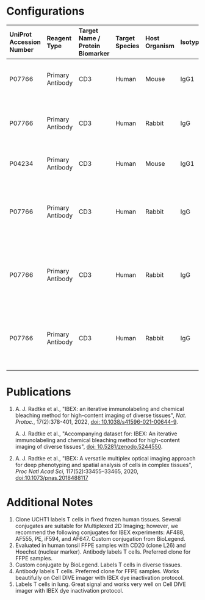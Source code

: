 # Configurations

| UniProt Accession Number   | Reagent Type     | Target Name / Protein Biomarker   | Target Species   | Host Organism   | Isotype   | Clonality   | Vendor    | Catalog Number        | Conjugate   | RRID      | Availability   | Method                 | Tissue Preservation               | Target Tissue   | Tissue State   | Detergent         | Antigen Retrieval Conditions                                                               | Dye Inactivation Conditions   | Recommend   | Agree                                                        | Disagree   | Contributor         | Notes       |
|:---------------------------|:-----------------|:----------------------------------|:-----------------|:----------------|:----------|:------------|:----------|:----------------------|:------------|:----------|:---------------|:-----------------------|:----------------------------------|:----------------|:---------------|:------------------|:-------------------------------------------------------------------------------------------|:------------------------------|:------------|:-------------------------------------------------------------|:-----------|:--------------------|:------------|
| P07766                     | Primary Antibody | CD3                               | Human            | Mouse           | IgG1      | UCHT1       | BioLegend | 300402 (Unconjugated) | AF555       | NA        | Custom         | IBEX2D Manual          | 1:4 Cytofix/Cytoperm Fixed Frozen | Lymph Node      | NA             | 0.3% Triton-X-100 | NA                                                                                         | 1 mg/ml LiBH4 15 minutes      | Yes         | 0000-0003-4379-8967 [[2](#publications), [1](#publications)] | NA         | 0000-0003-4379-8967 | [1](#notes) |
| P07766                     | Primary Antibody | CD3                               | Human            | Rabbit          | IgG       | EP4426      | Abcam     | ab208514              | AF555       | AB_443425 | Stock          | IBEX2D Manual          | FFPE                              | Tonsil          | NA             | 0.3% Triton-X-100 | pH 6 for 40 minutes at 95C (AR6 Akoya Biosciences AR600250ML)                              | 1 mg/ml LiBH4 15 minutes      | Yes         | 0000-0003-4379-8967                                          | NA         | 0000-0003-4379-8967 | [2](#notes) |
| P04234                     | Primary Antibody | CD3                               | Human            | Mouse           | IgG1      | UCHT1       | BioLegend | 300401 (Unconjugated) | AF555       | NA        | Custom         | IBEX2D Manual          | 1:4 Cytofix/Cytoperm Fixed Frozen | Lymph Node      | NA             | 0.3% Triton-X-100 | NA                                                                                         | NA                            | Yes         | 0000-0003-4379-8967                                          | NA         | 0000-0003-4379-8967 | [3](#notes) |
| P07766                     | Primary Antibody | CD3                               | Human            | Rabbit          | IgG       | EP4426      | Abcam     | ab208514              | AF555       | AB_443425 | Stock          | Multiplexed 2D Imaging | FFPE                              | Tonsil          | NA             | 0.3% Triton-X-100 | pH 6 for 30 minutes ER1 (AF9961) and pH 9 for 30 minutes ER2 (AF9640) using the Leica Bond | NA                            | Yes         | 0000-0003-4379-8967                                          | NA         | 0000-0003-4379-8967 | [2](#notes) |
| P07766                     | Primary Antibody | CD3                               | Human            | Rabbit          | IgG       | EP4426      | Abcam     | ab208514              | AF555       | AB_443425 | Stock          | Cell DIVE-IBEX         | FFPE                              | Tonsil          | NA             | 0.3% Triton-X-100 | pH 6 for 30 minutes ER1 (AF9961) and pH 9 for 30 minutes ER2 (AF9640) using the Leica Bond | 1 mg/ml LiBH4 15 minutes      | Yes         | 0000-0003-4379-8967                                          | NA         | 0000-0003-4379-8967 | [4](#notes) |
| P07766                     | Primary Antibody | CD3                               | Human            | Rabbit          | IgG       | EP4426      | Abcam     | ab208514              | AF555       | AB_443425 | Stock          | Cell DIVE-IBEX         | FFPE                              | Lung            | Cancer         | 0.3% Triton-X-100 | pH 6 for 30 minutes ER1 (AF9961) and pH 9 for 30 minutes ER2 (AF9640) using the Leica Bond | 1 mg/ml LiBH4 15 minutes      | Yes         | 0000-0003-4379-8967                                          | NA         | 0000-0003-4379-8967 | [5](#notes) |

# Publications

<a name="publications"></a>
1. A. J. Radtke et al., "IBEX: an iterative immunolabeling and chemical bleaching
 method for high-content imaging of diverse tissues", *Nat. Protoc.*, 17(2):378-401, 2022, [doi: 10.1038/s41596-021-00644-9](https://doi.org/10.1038/s41596-021-00644-9).

    A. J. Radtke et al., "Accompanying dataset for: IBEX: An iterative immunolabeling and chemical bleaching method for high-content imaging of diverse tissues", [doi: 10.5281/zenodo.5244550](https://doi.org/10.5281/zenodo.5244551).

2. A. J. Radtke et al., "IBEX: A versatile multiplex optical imaging approach for deep phenotyping and spatial analysis of cells in complex tissues", *Proc Natl Acad Sci*, 117(52):33455–33465, 2020, [doi:10.1073/pnas.2018488117](https://doi.org/10.1073/pnas.2018488117)


# Additional Notes

<a name="notes"></a>
1. Clone UCHT1 labels T cells in fixed frozen human tissues. Several conjugates are suitable for Multiplexed 2D Imaging; however, we recommend the following conjugates for IBEX experiments: AF488, AF555, PE, iF594, and AF647. Custom conjugation from BioLegend.
2. Evaluated in human tonsil FFPE samples with CD20 (clone L26) and Hoechst (nuclear marker). Antibody labels T cells. Preferred clone for FFPE samples.
3. Custom conjugate by BioLegend. Labels T cells in diverse tissues.
4. Antibody labels T cells. Preferred clone for FFPE samples. Works beautifully on Cell DIVE imager with IBEX dye inactivation protocol.
5. Labels T cells in lung. Great signal and works very well on Cell DIVE imager with IBEX dye inactivation protocol.
